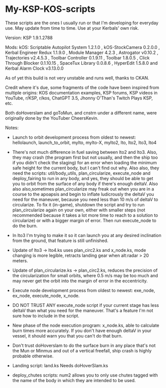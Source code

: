 # My-KSP-KOS-scripts
These scripts are the ones I usually run or that I'm developing for everyday use. May update from time to time. Use at your Kerbals' own risk.

Version: KSP 1.9.1.2788

Mods: kOS: Scriptable Autopilot System 1.2.1.0 , kOS-StockCamera 0.2.0.0 , Kerbal Engineer Redux 1.1.9.0 , Module Manager 4.2.3 , Astrogator v0.10.2 , Trajectories v2.4.5.3 , Toolbar Controller 0.1.9.11 , Toolbar 1.8.0.5 , Click Through Blocker 0.1.10.15 , SpaceTux Library 0.0.8.6 , HyperEdit 1.5.8.0 and Kerbal Alarm Clock v3.13.0.0

As of yet this build is not very unstable and runs well, thanks to CKAN.

Credit where it's due, some fragments of the code have been inspired from multiple origins: KOS documentation examples, KSP forums, KSP videos in YouTube, r/KSP, r/kos, ChatGPT 3.5, Jhonny O'Than's Twitch Plays KSP, etc.

Both doHoverslam and goToMun, and cnstrn under a different name, were originally done by the YouTuber CheersKevin.

Notes:
- Launch to orbit development process from oldest to newest: hellolaunch, launch_to_orbit, mylto, mylto-X, mylto2, lto, lto2, lto3, lto4
- There's not much difference in fuel saving between lto2 and lto3. Also, they may crash (the program first but not usually, and then the ship too if you didn't check the staging) for an error when loading the minimum safe height for the current body, but I can't find out why. Also also, they need the scripts: util/body_utils, plan_circularize, execute_node and deploy_fairing to run in any body, and yes, they should be able to get you to orbit from the surface of any body if there's enough deltaV. Also also also,sometimes plan_circularize may freak out when you are in a course to the apoapsis and begin to inflate ludicrously the deltaV you need for the maneuver, because you need less than 10 m/s of deltaV to circularize. To fix it (in-game), shutdown the script and try to run plan_circularize again on your own, either with smaller steps (not recommended because it takes a lot more time to reach to a solution to circularize) or with a bigger margin of error. Then run execute_node to do the burn.
- In lto3 I'm trying to make it so it can launch you at any desired inclination from the ground, that feature is still unfinished.

- Update of lto3 -> lto4.ks uses plan_circ2.ks and x_node.ks, mode changing is more legible, retracts landing gear when alt:radar > 20 meters.

- Update of plan_circularize.ks -> plan_circ2.ks, reduces the precision of the circularization for small orbits, where 0.5 m/s may be too much and may never get the orbit into the margin of error in the eccentricity.

- Execute node  development process from oldest to newest: exe_node, ex_node, execute_node, x_node.
- DO NOT TRUST ANY execute_node script if your current stage has less deltaV than what you need for the maneuver. That's a feature I'm not sure how to include in the script.
- New phase of the node execution program: x_node.ks, able to calculate burn times more accurately. If you don't have enough deltaV in your vessel, it should warn you that you can't do that burn.

- Don't trust doHoverslam to do the surface burn in any place that's not the Mun or Minmus and out of a vertical freefall, ship crash is highly probable otherwise.

- Landing script: land.ks    Needs doHoverSlam.ks

- deploy_chutes scripts: num2 allows you to only use chutes tagged with the name of the body in which they are intended to be used.
